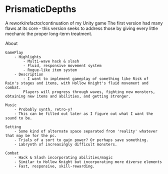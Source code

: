 # PrismaticDepths
 A rework/refactor/continuation of my Unity game
 The first version had many flaws at its core - this version seeks to address those by giving every little mechanic the proper long-term treatment.

 About

    GamePlay
        - Highlights
            - Multi-wave hack & slash
            - Fluid, responsive movement system
            - Rogue-like item system
        - Description
            - I want to implement gameplay of something like Risk of Rain's stages and items, with Hollow Knight's fluid movement and combat.
            Players will progress through waves, fighting new monsters, obtaining new items and abilities, and getting stronger. 
    
    Music
        - Probably synth, retro-y?
        - This can be filled out later as I figure out what I want the sound to be.

    Setting
        - Some kind of alternate space separated from 'reality' whatever that may be for the pc.
        - Trials of a sort to gain power? Or perhaps save something.
        - Labrynth of increasingly difficult monsters.
    
    Combat
        - Hack & Slash incorporating abilities/magic
        - Similar to Hollow Knight but incorporating more diverse elements
        - Fast, responsive, skill-rewarding.